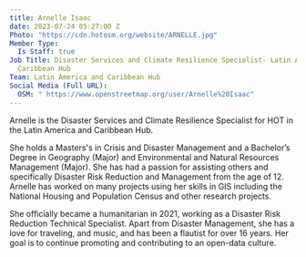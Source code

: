 ```yaml
---
title: Arnelle Isaac
date: 2023-07-24 05:27:00 Z
Photo: "https://cdn.hotosm.org/website/ARNELLE.jpg"
Member Type:
  Is Staff: true
Job Title: Disaster Services and Climate Resilience Specialist- Latin America and
  Caribbean Hub
Team: Latin America and Caribbean Hub
Social Media (Full URL):
  OSM: " https://www.openstreetmap.org/user/Arnelle%20Isaac"
---
```


Arnelle is the Disaster Services and Climate Resilience Specialist for HOT in the Latin America and Caribbean Hub.

She holds a Masters's in Crisis and Disaster Management and a Bachelor’s Degree in Geography (Major) and Environmental and Natural Resources Management (Major).  She has had a passion for assisting others and specifically Disaster Risk Reduction and Management from the age of 12.  Arnelle has worked on many projects using her skills in GIS including the National Housing and Population Census and other research projects.  

She officially became a humanitarian in 2021, working as a Disaster Risk Reduction Technical Specialist.  Apart from Disaster Management, she has a love for traveling, and music, and has been a flautist for over 16 years. Her goal is to continue promoting and contributing to an open-data culture.